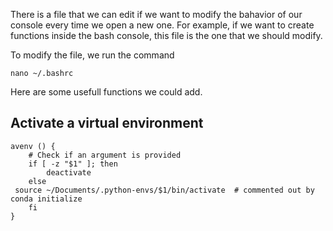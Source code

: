 There is a file that we can edit if we want to modify the bahavior of our console every time we open a new one. For example, if we want to create functions inside the bash console, this file is the one that we should modify.

To modify the file, we run the command
```
nano ~/.bashrc
```

Here are some usefull functions we could add.

Activate a virtual environment
-----------------------------
```
avenv () {
    # Check if an argument is provided
    if [ -z "$1" ]; then
        deactivate
    else
 source ~/Documents/.python-envs/$1/bin/activate  # commented out by conda initialize
    fi
}

```
